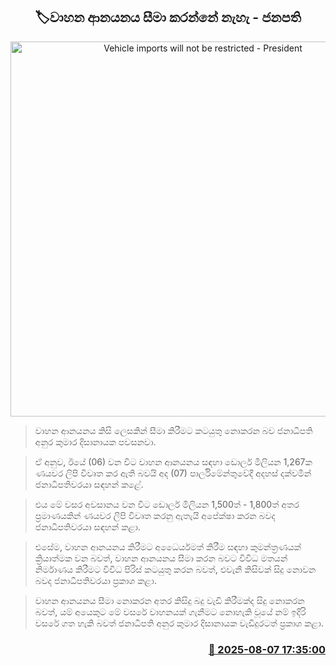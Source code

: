 <p align='center'><b><h2 align='center' title='Vehicle imports will not be restricted - President'>🏷වාහන ආනයනය සීමා කරන්නේ නැහැ - ජනපති</h2></b></p>
<p align='center'><img src='https://helakuru.sgp1.cdn.digitaloceanspaces.com/esana/images/lib/anura-president-parliment-education.jpg' width='600' alt='Vehicle imports will not be restricted - President'></p>

> වාහන ආනයනය කිසි ලෙසකින් සීමා කිරීමට කටයුතු නොකරන බව ජනාධිපති අනුර කුමාර දිසානායක පවසනවා.

> ඒ අනුව, ඊයේ (06) වන විට වාහන ආනයනය සඳහා ඩොලර් මිලියන 1,267ක ණයවර ලිපි විවෘත කර ඇති බවයි අද (07) පාර්ලිමේන්තුවේදී අදහස් දක්වමින් ජනාධිපතිවරයා සඳහන් කළේ.

> එය මේ වසර අවසානය වන විට ඩොලර් මිලියන 1,500ත් - 1,800ත් අතර ප්‍රමාණයකින් ණයවර ලිපි විවෘත කරනු ඇතැයි අපේක්ෂා කරන බවද ජනාධිපතිවරයා සඳහන් කළා.

> එසේම, වාහන ආනයනය කිරීමට අධෛර්යමත් කිරීම සඳහා කුමන්ත්‍රණයක් ක්‍රියාත්මක වන බවත්, වාහන ආනයනය සීමා කරන බවට විවිධ මතයන් නිර්මාණය කිරීමට විවිධ පිරිස් කටයුතු කරන බවත්, එවැනි කිසිවක් සිදු නොවන බවද ජනාධිපතිවරයා ප්‍රකාශ කළා.

> වාහන ආනයනය සීමා නොකරන අතර කිසිදු බදු වැඩි කිරීමක්ද සිදු නොකරන බවත්, යම් අයෙකුට මේ වසරේ වාහනයක් ගැනීමට නොහැකි වූයේ නම් ඉදිරි වසරේ ගත හැකි බවත් ජනාධිපති අනුර කුමාර දිසානායක වැඩිදුරටත් ප්‍රකාශ කළා.



<h3 align='right'><a href='https://www.helakuru.lk/esana/p/112536/'>📅 2025-08-07 17:35:00</a></h3>
